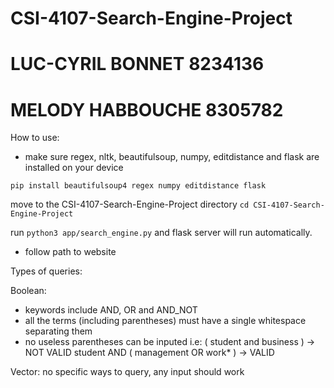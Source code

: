 # CSI-4107-Search-Engine-Project
# LUC-CYRIL BONNET 8234136
# MELODY HABBOUCHE 8305782

How to use:
-  make sure regex, nltk, beautifulsoup, numpy, editdistance and flask are installed on your device
  
  `pip install beautifulsoup4 regex numpy editdistance flask`

move to the CSI-4107-Search-Engine-Project directory
`cd CSI-4107-Search-Engine-Project`

run `python3 app/search_engine.py` and flask server will run automatically.
- follow path to website

Types of queries:

Boolean:
- keywords include AND, OR and AND_NOT
- all the terms (including parentheses) must have a single whitespace separating them
- no useless parentheses can be inputed
  i.e: ( student and business ) -> NOT VALID
       student AND ( management OR work* ) -> VALID

Vector:
no specific ways to query, any input should work


  
